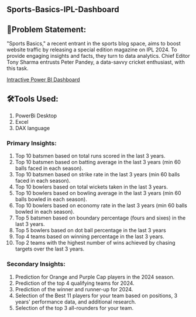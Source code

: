 ## Sports-Basics-IPL-Dashboard

## 📝Problem Statement:
"Sports Basics," a recent entrant in the sports blog space, aims to boost website traffic by releasing a special edition magazine on IPL 2024. To provide engaging insights and facts, they turn to data analytics. Chief Editor Tony Sharma entrusts Peter Pandey, a data-savvy cricket enthusiast, with this task.


[Intractive Power BI Dashboard](https://app.powerbi.com/view?r=eyJrIjoiMjdmODcwNzMtMjUxMC00ZDBmLWI4MjUtNDlkMzFhNTJkMGUzIiwidCI6IjBiYTEzZTFjLTU1ODMtNGRhZi1hYzk2LTQ2NzYwNDBlM2NiMSJ9)

## 🛠️Tools Used:

1. PowerBi Desktop
2. Excel
3. DAX language

### Primary Insights:

1. Top 10 batsmen based on total runs scored in the last 3 years.
2. Top 10 batsmen based on batting average in the last 3 years (min 60 balls faced in each season).
3. Top 10 batsmen based on strike rate in the last 3 years (min 60 balls faced in each season).
4. Top 10 bowlers based on total wickets taken in the last 3 years.
5. Top 10 bowlers based on bowling average in the last 3 years (min 60 balls bowled in each season).
6. Top 10 bowlers based on economy rate in the last 3 years (min 60 balls bowled in each season).
7. Top 5 batsmen based on boundary percentage (fours and sixes) in the last 3 years.
8. Top 5 bowlers based on dot ball percentage in the last 3 years
9. Top 4 teams based on winning percentage in the last 3 years.
10. Top 2 teams with the highest number of wins achieved by chasing targets over the last 3 years.


### Secondary Insights:

1. Prediction for Orange and Purple Cap players in the 2024 season.</br>
2. Prediction of the top 4 qualifying teams for 2024.</br>
3. Prediction of the winner and runner-up for 2024.</br>
4. Selection of the Best 11 players for your team based on positions, 3 years' performance data, and additional research.</br>
5. Selection of the top 3 all-rounders for your team.</br>
